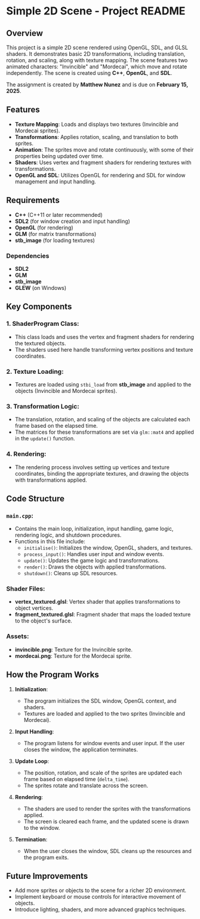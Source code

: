 # Simple 2D Scene - Project README

## Overview

This project is a simple 2D scene rendered using OpenGL, SDL, and GLSL shaders. It demonstrates basic 2D transformations, including translation, rotation, and scaling, along with texture mapping. The scene features two animated characters: "Invincible" and "Mordecai", which move and rotate independently. The scene is created using **C++**, **OpenGL**, and **SDL**. 

The assignment is created by **Matthew Nunez** and is due on **February 15, 2025**.

## Features
- **Texture Mapping**: Loads and displays two textures (Invincible and Mordecai sprites).
- **Transformations**: Applies rotation, scaling, and translation to both sprites.
- **Animation**: The sprites move and rotate continuously, with some of their properties being updated over time.
- **Shaders**: Uses vertex and fragment shaders for rendering textures with transformations.
- **OpenGL and SDL**: Utilizes OpenGL for rendering and SDL for window management and input handling.

## Requirements

- **C++** (C++11 or later recommended)
- **SDL2** (for window creation and input handling)
- **OpenGL** (for rendering)
- **GLM** (for matrix transformations)
- **stb_image** (for loading textures)

### Dependencies

- **SDL2**
- **GLM**
- **stb_image**
- **GLEW** (on Windows)

## Key Components

### 1. **ShaderProgram Class**:
   - This class loads and uses the vertex and fragment shaders for rendering the textured objects.
   - The shaders used here handle transforming vertex positions and texture coordinates.

### 2. **Texture Loading**:
   - Textures are loaded using `stbi_load` from **stb_image** and applied to the objects (Invincible and Mordecai sprites).

### 3. **Transformation Logic**:
   - The translation, rotation, and scaling of the objects are calculated each frame based on the elapsed time.
   - The matrices for these transformations are set via `glm::mat4` and applied in the `update()` function.

### 4. **Rendering**:
   - The rendering process involves setting up vertices and texture coordinates, binding the appropriate textures, and drawing the objects with transformations applied.

## Code Structure

### `main.cpp`:
   - Contains the main loop, initialization, input handling, game logic, rendering logic, and shutdown procedures.
   - Functions in this file include:
     - `initialise()`: Initializes the window, OpenGL, shaders, and textures.
     - `process_input()`: Handles user input and window events.
     - `update()`: Updates the game logic and transformations.
     - `render()`: Draws the objects with applied transformations.
     - `shutdown()`: Cleans up SDL resources.

### Shader Files:
- **vertex_textured.glsl**: Vertex shader that applies transformations to object vertices.
- **fragment_textured.glsl**: Fragment shader that maps the loaded texture to the object's surface.

### Assets:
- **invincible.png**: Texture for the Invincible sprite.
- **mordecai.png**: Texture for the Mordecai sprite.

## How the Program Works

1. **Initialization**:
   - The program initializes the SDL window, OpenGL context, and shaders.
   - Textures are loaded and applied to the two sprites (Invincible and Mordecai).
   
2. **Input Handling**:
   - The program listens for window events and user input. If the user closes the window, the application terminates.

3. **Update Loop**:
   - The position, rotation, and scale of the sprites are updated each frame based on elapsed time (`delta_time`).
   - The sprites rotate and translate across the screen.

4. **Rendering**:
   - The shaders are used to render the sprites with the transformations applied.
   - The screen is cleared each frame, and the updated scene is drawn to the window.

5. **Termination**:
   - When the user closes the window, SDL cleans up the resources and the program exits.

## Future Improvements
- Add more sprites or objects to the scene for a richer 2D environment.
- Implement keyboard or mouse controls for interactive movement of objects.
- Introduce lighting, shaders, and more advanced graphics techniques.
